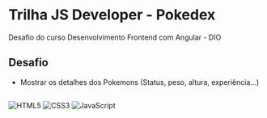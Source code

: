 # Trilha JS Developer - Pokedex

Desafio do curso Desenvolvimento Frontend com Angular - DIO

## Desafio

* Mostrar os detalhes dos Pokemons (Status, peso, altura, experiência...)

##

![HTML5](https://img.shields.io/badge/html5-%23E34F26.svg?style=for-the-badge&logo=html5&logoColor=white) ![CSS3](https://img.shields.io/badge/css3-%231572B6.svg?style=for-the-badge&logo=css3&logoColor=white)	![JavaScript](https://img.shields.io/badge/javascript-%23323330.svg?style=for-the-badge&logo=javascript&logoColor=%23F7DF1E)

##

